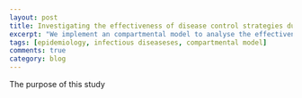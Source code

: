 ```yaml
---
layout: post
title: Investigating the effectiveness of disease control strategies during an epidemic: A SARS case study in Hong Kong
excerpt: "We implement an compartmental model to analyse the effectiveness of "
tags: [epidemiology, infectious diseaseses, compartmental model]
comments: true
category: blog
---
```


The purpose of this study
